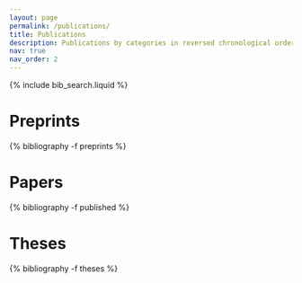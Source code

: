 ```yaml
---
layout: page
permalink: /publications/
title: Publications
description: Publications by categories in reversed chronological order.
nav: true
nav_order: 2
---
```


<!-- _pages/publications.md -->

<!-- Bibsearch Feature -->

{% include bib_search.liquid %}

<div class="publications">

<h1>Preprints</h1>

{% bibliography -f preprints %}

<h1>Papers</h1>

{% bibliography -f published %}

<h1>Theses</h1>

{% bibliography -f theses %}

</div>
